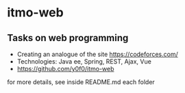 # itmo-web

## Tasks on web programming

* Creating an analogue of the site https://codeforces.com/
* Technologies: Java ee, Spring, REST, Ajax, Vue
* https://github.com/y0f0/itmo-web

for more details, see inside README.md each folder
